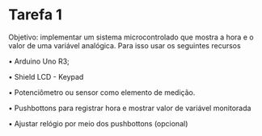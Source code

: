 # Tarefa 1

Objetivo: implementar um sistema microcontrolado que mostra a hora e o valor de uma variável analógica. Para
isso usar os seguintes recursos

• Arduino Uno R3;

• Shield LCD - Keypad

• Potenciômetro ou sensor como elemento de medição.

• Pushbottons para registrar hora e mostrar valor de variável monitorada

• Ajustar relógio por meio dos pushbottons (opcional)
